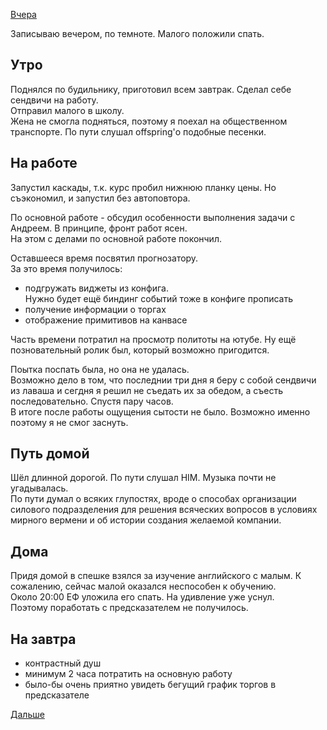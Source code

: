 [Вчера](2019.09.04.md)

Записываю вечером, по темноте. Малого положили спать.
## Утро
Поднялся по будильнику, приготовил всем завтрак. Сделал себе сендвичи на работу.  
Отправил малого в школу.  
Жена не смогла подняться, поэтому я поехал на общественном транспорте. По пути слушал offspring'о подобные песенки.
## На работе
Запустил каскады, т.к. курс пробил нижнюю планку цены. Но съэкономил, и запустил без автоповтора.

По основной работе - обсудил особенности выполнения задачи с Андреем. В принципе, фронт работ ясен.  
На этом с делами по основной работе покончил.

Оставшееся время посвятил прогнозатору.  
За это время получилось:
 - подгружать виджеты из конфига.  
 Нужно будет ещё биндинг событий тоже в конфиге прописать
 - получение информации о торгах
 - отображение примитивов на канвасе

Часть времени потратил на просмотр политоты на ютубе. Ну ещё позновательный ролик был, который возможно пригодится.

Поытка поспать была, но она не удалась.  
Возможно дело в том, что последнии три дня я беру с собой сендвичи из лаваша и сегдня я решил не съедать их за обедом, а съесть последовательно. Спустя пару часов.  
В итоге после работы ощущения сытости не было. Возможно именно поэтому я не смог заснуть.
## Путь домой
Шёл длинной дорогой. По пути слушал HIM. Музыка почти не угадывалась.  
По пути думал о всяких глупостях, вроде о способах организации силового подразделения для решения всяческих вопросов в условиях мирного вермени и об истории создания желаемой компании.
## Дома
Придя домой в спешке взялся за изучение английского с малым. К сожалению, сейчас малой оказался неспособен к обучению.  
Около 20:00 ЕФ уложила его спать. На удивление уже уснул.  
Поэтому поработать с предсказателем не получилось.
## На завтра
 - контрастный душ
 - минимум 2 часа потратить на основную работу
 - было-бы очень приятно увидеть бегущий график торгов в предсказателе

[Дальше](2019.09.06.md)